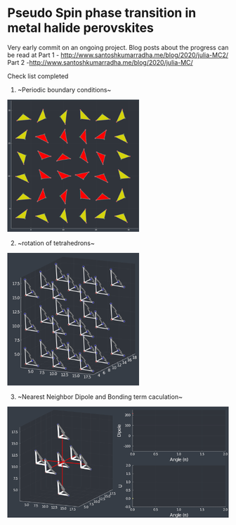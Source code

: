# Pseudo Spin phase transition in metal halide perovskites

Very early commit on an ongoing project.
Blog posts about the progress can be read at
Part 1 - http://www.santoshkumarradha.me/blog/2020/julia-MC2/
Part 2 -http://www.santoshkumarradha.me/blog/2020/julia-MC/




Check list completed

1. ~Periodic boundary conditions~ 

<img src='./animations/peorvsk2.gif' width="300">

2. ~rotation of tetrahedrons~ 

<img src='./animations/rot_001.gif' width="300">

3. ~Nearest Neighbor Dipole and Bonding term caculation~

<img src='./animations/complete_100.gif' width="600">
